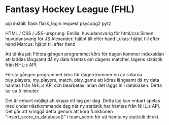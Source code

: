 # Fantasy Hockey League (FHL)

pip install:
flask
flask_login
request
psycopg2
pytz


HTML / CSS / JSS-ursprung: 
Emilia: huvudansvarig för html/css
Simon: huvudansvarig för JS 
Alexander: hjälpt till efter hand 
Lukas: hjälpt till efter hand 
Marcus: hjälpt till efter hand 


Att tänka på:
Första gången programmet körs för dagen kommer indexsidan att laddas långsamt då ny data hämtas om dagens matcher, 
lagens statistik från NHL:s API.

Första gången programmet körs för dagen kommer en av sidorna buy_players, my_players, match, play_game att köras långsamt
då ny data hämtas från NHL:s API och bearbetas innan det läggs in i databasen. Detta tar ca 5 minuter.

Det är enbart möjligt att skapa ett lag per dag. Detta lag kan enbart spelas med under nästkommande dag när ny statistik har hämtas från NHL:s API. Det går att kringgå detta genom att köra funktionen "insert_score_to_database()" i team_score för att hämta ny statistik direkt.

